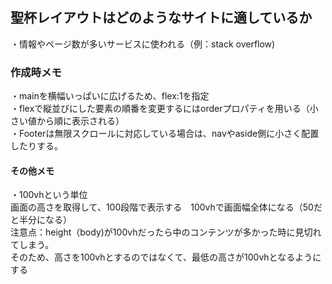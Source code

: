 ## 聖杯レイアウトはどのようなサイトに適しているか
・情報やページ数が多いサービスに使われる（例：stack overflow)

### 作成時メモ
・mainを横幅いっぱいに広げるため、flex:1を指定  
・flexで縦並びにした要素の順番を変更するにはorderプロパティを用いる（小さい値から順に表示される）  
・Footerは無限スクロールに対応している場合は、navやaside側に小さく配置したりする。  

#### その他メモ
・100vhという単位  
画面の高さを取得して、100段階で表示する　100vhで画面幅全体になる（50だと半分になる）  
注意点：height（body)が100vhだったら中のコンテンツが多かった時に見切れてしまう。  
そのため、高さを100vhとするのではなくて、最低の高さが100vhとなるようにする  

